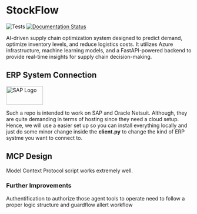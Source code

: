 # StockFlow

![Tests](https://github.com/plamere/spotipy/workflows/Tests/badge.svg?branch=master) 
[![Documentation Status](https://readthedocs.org/projects/spotipy/badge/?version=latest)](https://spotipy.readthedocs.io/en/latest/?badge=latest)

AI-driven supply chain optimization system designed to predict demand, optimize inventory levels, and reduce logistics costs. It utilizes Azure infrastructure, machine learning models, and a FastAPI-powered backend to provide real-time insights for supply chain decision-making.

## ERP System Connection

<img src="https://upload.wikimedia.org/wikipedia/commons/thumb/5/59/SAP_2011_logo.svg/2560px-SAP_2011_logo.svg.png" alt="SAP Logo" width="100" height="50">

Such a repo is intended to work on SAP and Oracle Netsuit. Although, they are quite demanding in terms of hosting since they need a cloud setup.
Hence, we will use a easier set up so you can install everything locally and just do some minor change inside the **client.py** to change the kind of ERP systme you want to connect to.

## MCP Design

Model Context Protocol script works extremely well. 

### Further Improvements

Authentification to authorize those agent tools to operate need to follow a proper logic structure and guardflow allert workflow